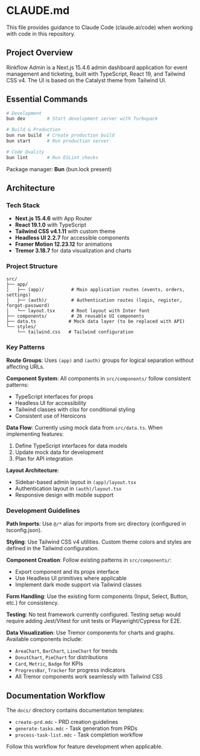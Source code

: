 # CLAUDE.md

This file provides guidance to Claude Code (claude.ai/code) when working with code in this repository.

## Project Overview

Rinkflow Admin is a Next.js 15.4.6 admin dashboard application for event management and ticketing, built with TypeScript, React 19, and Tailwind CSS v4. The UI is based on the Catalyst theme from Tailwind UI.

## Essential Commands

```bash
# Development
bun dev        # Start development server with Turbopack

# Build & Production
bun run build  # Create production build
bun start      # Run production server

# Code Quality
bun lint       # Run ESLint checks
```

Package manager: **Bun** (bun.lock present)

## Architecture

### Tech Stack
- **Next.js 15.4.6** with App Router
- **React 19.1.0** with TypeScript
- **Tailwind CSS v4.1.11** with custom theme
- **Headless UI 2.2.7** for accessible components
- **Framer Motion 12.23.12** for animations
- **Tremor 3.18.7** for data visualization and charts

### Project Structure
```
src/
├── app/
│   ├── (app)/          # Main application routes (events, orders, settings)
│   ├── (auth)/         # Authentication routes (login, register, forgot-password)
│   └── layout.tsx      # Root layout with Inter font
├── components/         # 26 reusable UI components
├── data.ts            # Mock data layer (to be replaced with API)
└── styles/
    └── tailwind.css   # Tailwind configuration
```

### Key Patterns

**Route Groups**: Uses `(app)` and `(auth)` groups for logical separation without affecting URLs.

**Component System**: All components in `src/components/` follow consistent patterns:
- TypeScript interfaces for props
- Headless UI for accessibility
- Tailwind classes with clsx for conditional styling
- Consistent use of Heroicons

**Data Flow**: Currently using mock data from `src/data.ts`. When implementing features:
1. Define TypeScript interfaces for data models
2. Update mock data for development
3. Plan for API integration

**Layout Architecture**: 
- Sidebar-based admin layout in `(app)/layout.tsx`
- Authentication layout in `(auth)/layout.tsx`
- Responsive design with mobile support

### Development Guidelines

**Path Imports**: Use `@/*` alias for imports from src directory (configured in tsconfig.json).

**Styling**: Use Tailwind CSS v4 utilities. Custom theme colors and styles are defined in the Tailwind configuration.

**Component Creation**: Follow existing patterns in `src/components/`:
- Export component and its props interface
- Use Headless UI primitives where applicable
- Implement dark mode support via Tailwind classes

**Form Handling**: Use the existing form components (Input, Select, Button, etc.) for consistency.

**Testing**: No test framework currently configured. Testing setup would require adding Jest/Vitest for unit tests or Playwright/Cypress for E2E.

**Data Visualization**: Use Tremor components for charts and graphs. Available components include:
- `AreaChart`, `BarChart`, `LineChart` for trends
- `DonutChart`, `PieChart` for distributions
- `Card`, `Metric`, `Badge` for KPIs
- `ProgressBar`, `Tracker` for progress indicators
- All Tremor components work seamlessly with Tailwind CSS

## Documentation Workflow

The `docs/` directory contains documentation templates:
- `create-prd.mdc` - PRD creation guidelines
- `generate-tasks.mdc` - Task generation from PRDs
- `process-task-list.mdc` - Task completion workflow

Follow this workflow for feature development when applicable.